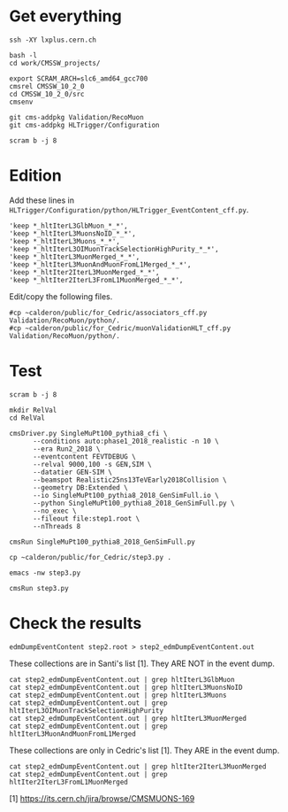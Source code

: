 # Get everything

    ssh -XY lxplus.cern.ch

    bash -l
    cd work/CMSSW_projects/

    export SCRAM_ARCH=slc6_amd64_gcc700
    cmsrel CMSSW_10_2_0
    cd CMSSW_10_2_0/src
    cmsenv

    git cms-addpkg Validation/RecoMuon
    git cms-addpkg HLTrigger/Configuration

    scram b -j 8


# Edition

Add these lines in `HLTrigger/Configuration/python/HLTrigger_EventContent_cff.py`.

    'keep *_hltIterL3GlbMuon_*_*',
    'keep *_hltIterL3MuonsNoID_*_*',
    'keep *_hltIterL3Muons_*_*',
    'keep *_hltIterL3OIMuonTrackSelectionHighPurity_*_*',
    'keep *_hltIterL3MuonMerged_*_*',
    'keep *_hltIterL3MuonAndMuonFromL1Merged_*_*',
    'keep *_hltIter2IterL3MuonMerged_*_*',
    'keep *_hltIter2IterL3FromL1MuonMerged_*_*',

Edit/copy the following files.

    #cp ~calderon/public/for_Cedric/associators_cff.py             Validation/RecoMuon/python/.
    #cp ~calderon/public/for_Cedric/muonValidationHLT_cff.py       Validation/RecoMuon/python/.


# Test

    scram b -j 8

    mkdir RelVal
    cd RelVal

    cmsDriver.py SingleMuPt100_pythia8_cfi \
 	      --conditions auto:phase1_2018_realistic -n 10 \
	      --era Run2_2018 \
	      --eventcontent FEVTDEBUG \
	      --relval 9000,100 -s GEN,SIM \
	      --datatier GEN-SIM \
	      --beamspot Realistic25ns13TeVEarly2018Collision \
	      --geometry DB:Extended \
	      --io SingleMuPt100_pythia8_2018_GenSimFull.io \
	      --python SingleMuPt100_pythia8_2018_GenSimFull.py \
	      --no_exec \
	      --fileout file:step1.root \
	      --nThreads 8

    cmsRun SingleMuPt100_pythia8_2018_GenSimFull.py

    cp ~calderon/public/for_Cedric/step3.py .

    emacs -nw step3.py

    cmsRun step3.py


# Check the results

    edmDumpEventContent step2.root > step2_edmDumpEventContent.out

These collections are in Santi's list [1]. They ARE NOT in the event dump.

    cat step2_edmDumpEventContent.out | grep hltIterL3GlbMuon
    cat step2_edmDumpEventContent.out | grep hltIterL3MuonsNoID
    cat step2_edmDumpEventContent.out | grep hltIterL3Muons
    cat step2_edmDumpEventContent.out | grep hltIterL3OIMuonTrackSelectionHighPurity
    cat step2_edmDumpEventContent.out | grep hltIterL3MuonMerged
    cat step2_edmDumpEventContent.out | grep hltIterL3MuonAndMuonFromL1Merged

These collections are only in Cedric's list [1]. They ARE in the event dump.

    cat step2_edmDumpEventContent.out | grep hltIter2IterL3MuonMerged
    cat step2_edmDumpEventContent.out | grep hltIter2IterL3FromL1MuonMerged

[1] https://its.cern.ch/jira/browse/CMSMUONS-169

